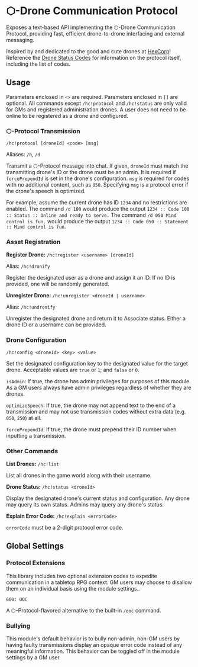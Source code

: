# ⬡-Drone Communication Protocol

Exposes a text-based API implementing the ⬡-Drone Communication Protocol, providing fast, efficient drone-to-drone interfacing and external messaging.

Inspired by and dedicated to the good and cute drones at [HexCorp](https://www.hexcorp.net/)! Reference the [Drone Status Codes](https://www.hexcorp.net/drone-status-codes-v2) for information on the protocol itself, including the list of codes.

## Usage

Parameters enclosed in `<>` are required. Parameters enclosed in `[]` are optional. All commands except `/hc!protocol` and `/hc!status` are only valid for GMs and registered administration drones. A user does not need to be online to be registered as a drone and configured.

### ⬡-Protocol Transmission

`/hc!protocol [droneId] <code> [msg]`

Aliases: `/h`, `/d`

Transmit a ⬡-Protocol message into chat. If given, `droneId` must match the transmitting drone's ID or the drone must be an admin. It is required if `forcePrependId` is set in the drone's configuration. `msg` is required for codes with no additional content, such as `050`. Specifying `msg` is a protocol error if the drone's speech is optimized.

For example, assume the current drone has ID `1234` and no restrictions are enabled. The command `/d 100` would produce the output `1234 :: Code 100 :: Status :: Online and ready to serve.` The command `/d 050 Mind control is fun.` would produce the output `1234 :: Code 050 :: Statement :: Mind control is fun.`

### Asset Registration

**Register Drone:** `/hc!register <username> [droneId]`

Alias: `/hc!dronify`

Register the designated user as a drone and assign it an ID. If no ID is provided, one will be randomly generated.

**Unregister Drone:** `/hc!unregister <droneId | username>`

Alias: `/hc!undronify`

Unregister the designated drone and return it to Associate status. Either a drone ID or a username can be provided.

### Drone Configuration

`/hc!config <droneId> <key> <value>`

Set the designated configuration key to the designated value for the target drone. Acceptable values are `true` or `1`; and `false` or `0`.

`isAdmin`: If true, the drone has admin privileges for purposes of this module. As a GM users always have admin privileges regardless of whether they are drones.

`optimizeSpeech`: If true, the drone may not append text to the end of a transmission and may not use transmission codes without extra data (e.g. `050`, `250`) at all.

`forcePrependId`: If true, the drone must prepend their ID number when inputting a transmission.

### Other Commands

**List Drones:** `/hc!list`

List all drones in the game world along with their username.

**Drone Status:** `/hc!status <droneId>`

Display the designated drone's current status and configuration. Any drone may query its own status. Admins may query any drone's status.

**Explain Error Code:** `/hc!explain <errorCode>`

`errorCode` must be a 2-digit protocol error code.

## Global Settings

### Protocol Extensions

This library includes two optional extension codes to expedite communication in a tabletop RPG context. GM users may choose to disallow them on an individual basis using the module settings..

`600: OOC`

A ⬡-Protocol-flavored alternative to the built-in `/ooc` command.

### Bullying

This module's default behavior is to bully non-admin, non-GM users by having faulty transmissions display an opaque error code instead of any meaningful information. This behavior can be toggled off in the module settings by a GM user.
